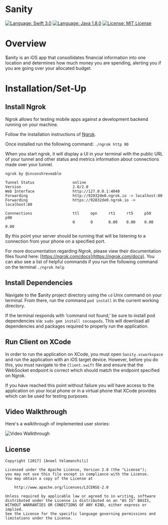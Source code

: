 # Sanity

[![Language: Swift 3.0](https://img.shields.io/badge/swift-3.0-orange.svg?style=flat)](https://developer.apple.com/swift) 
[![Language: Java 1.8.0](https://img.shields.io/badge/java-1.8.0-brown.svg?style=flat)](https://www.java.com/en/) 
[![License: MIT License](https://img.shields.io/github/license/mashape/apistatus.svg)](https://opensource.org/licenses/MIT)

# Overview
$anity is an iOS app that consollidates financial information into one location and determines how much money you are spending, alerting you if you are going over your allocated budget.

# Installation/Set-Up

## Install Ngrok
Ngrok allows for testing mobile apps against a development backend running on your machine.

Follow the installation instructions of [Ngrok](https://ngrok.com/). 

Once installed run the following command: `./ngrok http 80`

When you start ngrok, it will display a UI in your terminal with the public URL of your tunnel and other status and metrics information about connections made over your tunnel.

```
ngrok by @inconshreveable
  
Tunnel Status                 online
Version                       2.0/2.0
Web Interface                 http://127.0.0.1:4040
Forwarding                    http://92832de0.ngrok.io -> localhost:80
Forwarding                    https://92832de0.ngrok.io -> localhost:80
  
Connnections                  ttl     opn     rt1     rt5     p50     p90
                              0       0       0.00    0.00    0.00    0.00
```

By this point your server should be running that will be listening to a connection from your phone on a specified port. 

For more documentation regarding Ngrok, please view their documentation files found here: [https://ngrok.com/docs](https://ngrok.com/docs). You can also see a list of helpful commands if you run the following command on the terminal `./ngrok help`

## Install Dependencies
Navigate to the $anity project directory using the `cd` Unix command on your terminal. From there, run the command `pod install` in the current working directory. 

If the terminal responds with ‘command not found,’ be sure to install pod dependencies via: `sudo gem install cocoapods`. This will download all dependencies and packages required to properly run the application.

## Run Client on XCode
In order to run the application on XCode, you must open `Sanity.xcworkspace` and run the application with an iOS target device. However, before you do this, you must navigate to the `Client.swift` file and ensure that the WebSocket endpoint is correct which should match the endpoint specified on Ngrok. 

If you have reached this point without failure you will have access to the application on your local phone or in a virtual phone that XCode provides which can be used for testing purposes.

## Video Walkthrough 

Here's a walkthrough of implemented user stories:

![](https://github.com/aneelyelamanchili/Sanity/blob/master/SanityDemo.gif "Video Walkthrough")

## License

    Copyright [2017] [Aneel Yelamanchili]

    Licensed under the Apache License, Version 2.0 (the "License");
    you may not use this file except in compliance with the License.
    You may obtain a copy of the License at

        http://www.apache.org/licenses/LICENSE-2.0

    Unless required by applicable law or agreed to in writing, software
    distributed under the License is distributed on an "AS IS" BASIS,
    WITHOUT WARRANTIES OR CONDITIONS OF ANY KIND, either express or implied.
    See the License for the specific language governing permissions and
    limitations under the License.
